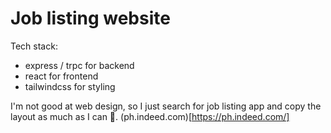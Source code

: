 # Job listing website

Tech stack:
  - express / trpc for backend
  - react for frontend
  - tailwindcss for styling


I'm not good at web design, so I just search for job listing app and copy the layout as much as I can 🤣. (ph.indeed.com)[https://ph.indeed.com/]
